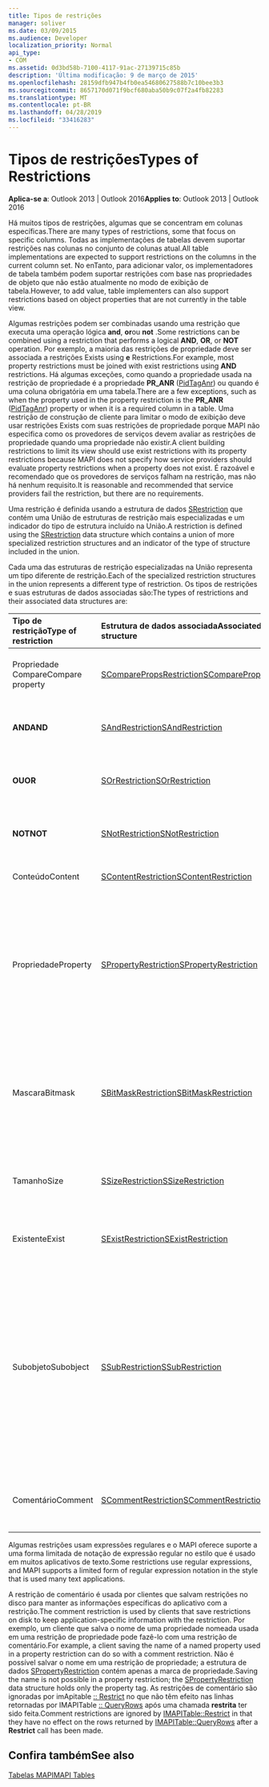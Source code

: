```yaml
---
title: Tipos de restrições
manager: soliver
ms.date: 03/09/2015
ms.audience: Developer
localization_priority: Normal
api_type:
- COM
ms.assetid: 0d3bd58b-7100-4117-91ac-27139715c85b
description: 'Última modificação: 9 de março de 2015'
ms.openlocfilehash: 28159dfb947b4fb0ea54680627588b7c10bee3b3
ms.sourcegitcommit: 8657170d071f9bcf680aba50b9c07f2a4fb82283
ms.translationtype: MT
ms.contentlocale: pt-BR
ms.lasthandoff: 04/28/2019
ms.locfileid: "33416283"
---
```

# <a name="types-of-restrictions"></a><span data-ttu-id="5a6e7-103">Tipos de restrições</span><span class="sxs-lookup"><span data-stu-id="5a6e7-103">Types of Restrictions</span></span>

  
  
<span data-ttu-id="5a6e7-104">**Aplica-se a**: Outlook 2013 | Outlook 2016</span><span class="sxs-lookup"><span data-stu-id="5a6e7-104">**Applies to**: Outlook 2013 | Outlook 2016</span></span> 
  
<span data-ttu-id="5a6e7-105">Há muitos tipos de restrições, algumas que se concentram em colunas específicas.</span><span class="sxs-lookup"><span data-stu-id="5a6e7-105">There are many types of restrictions, some that focus on specific columns.</span></span> <span data-ttu-id="5a6e7-106">Todas as implementações de tabelas devem suportar restrições nas colunas no conjunto de colunas atual.</span><span class="sxs-lookup"><span data-stu-id="5a6e7-106">All table implementations are expected to support restrictions on the columns in the current column set.</span></span> <span data-ttu-id="5a6e7-107">No enTanto, para adicionar valor, os implementadores de tabela também podem suportar restrições com base nas propriedades de objeto que não estão atualmente no modo de exibição de tabela.</span><span class="sxs-lookup"><span data-stu-id="5a6e7-107">However, to add value, table implementers can also support restrictions based on object properties that are not currently in the table view.</span></span>
  
<span data-ttu-id="5a6e7-108">Algumas restrições podem ser combinadas usando uma restrição que executa uma operação lógica **and**, **or**ou **not** .</span><span class="sxs-lookup"><span data-stu-id="5a6e7-108">Some restrictions can be combined using a restriction that performs a logical **AND**, **OR**, or **NOT** operation.</span></span> <span data-ttu-id="5a6e7-109">Por exemplo, a maioria das restrições de propriedade deve ser associada a restrições Exists using **e** Restrictions.</span><span class="sxs-lookup"><span data-stu-id="5a6e7-109">For example, most property restrictions must be joined with exist restrictions using **AND** restrictions.</span></span> <span data-ttu-id="5a6e7-110">Há algumas exceções, como quando a propriedade usada na restrição de propriedade é a propriedade **PR_ANR** ([PidTagAnr](pidtaganr-canonical-property.md)) ou quando é uma coluna obrigatória em uma tabela.</span><span class="sxs-lookup"><span data-stu-id="5a6e7-110">There are a few exceptions, such as when the property used in the property restriction is the **PR_ANR** ([PidTagAnr](pidtaganr-canonical-property.md)) property or when it is a required column in a table.</span></span> <span data-ttu-id="5a6e7-111">Uma restrição de construção de cliente para limitar o modo de exibição deve usar restrições Exists com suas restrições de propriedade porque MAPI não especifica como os provedores de serviços devem avaliar as restrições de propriedade quando uma propriedade não existir.</span><span class="sxs-lookup"><span data-stu-id="5a6e7-111">A client building restrictions to limit its view should use exist restrictions with its property restrictions because MAPI does not specify how service providers should evaluate property restrictions when a property does not exist.</span></span> <span data-ttu-id="5a6e7-112">É razoável e recomendado que os provedores de serviços falham na restrição, mas não há nenhum requisito.</span><span class="sxs-lookup"><span data-stu-id="5a6e7-112">It is reasonable and recommended that service providers fail the restriction, but there are no requirements.</span></span> 
  
<span data-ttu-id="5a6e7-113">Uma restrição é definida usando a estrutura de dados [SRestriction](srestriction.md) que contém uma União de estruturas de restrição mais especializadas e um indicador do tipo de estrutura incluído na União.</span><span class="sxs-lookup"><span data-stu-id="5a6e7-113">A restriction is defined using the [SRestriction](srestriction.md) data structure which contains a union of more specialized restriction structures and an indicator of the type of structure included in the union.</span></span> 
  
<span data-ttu-id="5a6e7-114">Cada uma das estruturas de restrição especializadas na União representa um tipo diferente de restrição.</span><span class="sxs-lookup"><span data-stu-id="5a6e7-114">Each of the specialized restriction structures in the union represents a different type of restriction.</span></span> <span data-ttu-id="5a6e7-115">Os tipos de restrições e suas estruturas de dados associadas são:</span><span class="sxs-lookup"><span data-stu-id="5a6e7-115">The types of restrictions and their associated data structures are:</span></span>
  
|<span data-ttu-id="5a6e7-116">**Tipo de restrição**</span><span class="sxs-lookup"><span data-stu-id="5a6e7-116">**Type of restriction**</span></span>|<span data-ttu-id="5a6e7-117">**Estrutura de dados associada**</span><span class="sxs-lookup"><span data-stu-id="5a6e7-117">**Associated data structure**</span></span>|<span data-ttu-id="5a6e7-118">**Descrição**</span><span class="sxs-lookup"><span data-stu-id="5a6e7-118">**Description**</span></span>|
|:-----|:-----|:-----|
|<span data-ttu-id="5a6e7-119">Propriedade Compare</span><span class="sxs-lookup"><span data-stu-id="5a6e7-119">Compare property</span></span>  <br/> |[<span data-ttu-id="5a6e7-120">SComparePropsRestriction</span><span class="sxs-lookup"><span data-stu-id="5a6e7-120">SComparePropsRestriction</span></span>](scomparepropsrestriction.md) <br/> |<span data-ttu-id="5a6e7-121">Compara duas propriedades do mesmo tipo.</span><span class="sxs-lookup"><span data-stu-id="5a6e7-121">Compares two properties of the same type.</span></span>  <br/> |
|<span data-ttu-id="5a6e7-122">**AND**</span><span class="sxs-lookup"><span data-stu-id="5a6e7-122">**AND**</span></span> <br/> |[<span data-ttu-id="5a6e7-123">SAndRestriction</span><span class="sxs-lookup"><span data-stu-id="5a6e7-123">SAndRestriction</span></span>](sandrestriction.md) <br/> |<span data-ttu-id="5a6e7-124">Executa uma operação **e** lógica em duas ou mais restrições.</span><span class="sxs-lookup"><span data-stu-id="5a6e7-124">Performs a logical **AND** operation on two or more restrictions.</span></span>  <br/> |
|<span data-ttu-id="5a6e7-125">**OU**</span><span class="sxs-lookup"><span data-stu-id="5a6e7-125">**OR**</span></span> <br/> |[<span data-ttu-id="5a6e7-126">SOrRestriction</span><span class="sxs-lookup"><span data-stu-id="5a6e7-126">SOrRestriction</span></span>](sorrestriction.md) <br/> |<span data-ttu-id="5a6e7-127">Executa uma operação lógica **ou** em duas ou mais restrições.</span><span class="sxs-lookup"><span data-stu-id="5a6e7-127">Performs a logical **OR** operation on two or more restrictions.</span></span>  <br/> |
|<span data-ttu-id="5a6e7-128">**NOT**</span><span class="sxs-lookup"><span data-stu-id="5a6e7-128">**NOT**</span></span> <br/> |[<span data-ttu-id="5a6e7-129">SNotRestriction</span><span class="sxs-lookup"><span data-stu-id="5a6e7-129">SNotRestriction</span></span>](snotrestriction.md) <br/> |<span data-ttu-id="5a6e7-130">Executa uma operação **não** lógica em duas ou mais restrições.</span><span class="sxs-lookup"><span data-stu-id="5a6e7-130">Performs a logical **NOT** operation on two or more restrictions.</span></span>  <br/> |
|<span data-ttu-id="5a6e7-131">Conteúdo</span><span class="sxs-lookup"><span data-stu-id="5a6e7-131">Content</span></span>  <br/> |[<span data-ttu-id="5a6e7-132">SContentRestriction</span><span class="sxs-lookup"><span data-stu-id="5a6e7-132">SContentRestriction</span></span>](scontentrestriction.md) <br/> |<span data-ttu-id="5a6e7-133">Localiza dados especificados.</span><span class="sxs-lookup"><span data-stu-id="5a6e7-133">Locates specified data.</span></span>  <br/> |
|<span data-ttu-id="5a6e7-134">Propriedade</span><span class="sxs-lookup"><span data-stu-id="5a6e7-134">Property</span></span>  <br/> |[<span data-ttu-id="5a6e7-135">SPropertyRestriction</span><span class="sxs-lookup"><span data-stu-id="5a6e7-135">SPropertyRestriction</span></span>](spropertyrestriction.md) <br/> |<span data-ttu-id="5a6e7-136">Especifica um determinado valor de propriedade como critérios de correspondência.</span><span class="sxs-lookup"><span data-stu-id="5a6e7-136">Specifies a particular property value as criteria for matching.</span></span> <span data-ttu-id="5a6e7-137">Pode ser usado, por exemplo, para pesquisar um determinado tipo de anexo.</span><span class="sxs-lookup"><span data-stu-id="5a6e7-137">Can be used, for example, to search for a particular type of attachment.</span></span>  <br/> |
|<span data-ttu-id="5a6e7-138">Mascara</span><span class="sxs-lookup"><span data-stu-id="5a6e7-138">Bitmask</span></span>  <br/> |[<span data-ttu-id="5a6e7-139">SBitMaskRestriction</span><span class="sxs-lookup"><span data-stu-id="5a6e7-139">SBitMaskRestriction</span></span>](sbitmaskrestriction.md) <br/> |<span data-ttu-id="5a6e7-140">Aplica um bitmask a uma propriedade PT_LONG, geralmente para determinar se determinados sinalizadores estão definidos.</span><span class="sxs-lookup"><span data-stu-id="5a6e7-140">Applies a bitmask to a PT_LONG property, typically to determine whether particular flags are set.</span></span>  <br/> |
|<span data-ttu-id="5a6e7-141">Tamanho</span><span class="sxs-lookup"><span data-stu-id="5a6e7-141">Size</span></span>  <br/> |[<span data-ttu-id="5a6e7-142">SSizeRestriction</span><span class="sxs-lookup"><span data-stu-id="5a6e7-142">SSizeRestriction</span></span>](ssizerestriction.md) <br/> |<span data-ttu-id="5a6e7-143">Testa o tamanho de uma propriedade usando operadores relacionais padrão.</span><span class="sxs-lookup"><span data-stu-id="5a6e7-143">Tests the size of a property using standard relational operators.</span></span>  <br/> |
|<span data-ttu-id="5a6e7-144">Existente</span><span class="sxs-lookup"><span data-stu-id="5a6e7-144">Exist</span></span>  <br/> |[<span data-ttu-id="5a6e7-145">SExistRestriction</span><span class="sxs-lookup"><span data-stu-id="5a6e7-145">SExistRestriction</span></span>](sexistrestriction.md) <br/> |<span data-ttu-id="5a6e7-146">Testa se um objeto tem um valor para uma propriedade.</span><span class="sxs-lookup"><span data-stu-id="5a6e7-146">Tests whether an object has a value for a property.</span></span>  <br/> |
|<span data-ttu-id="5a6e7-147">Subobjeto</span><span class="sxs-lookup"><span data-stu-id="5a6e7-147">Subobject</span></span>  <br/> |[<span data-ttu-id="5a6e7-148">SSubRestriction</span><span class="sxs-lookup"><span data-stu-id="5a6e7-148">SSubRestriction</span></span>](ssubrestriction.md) <br/> |<span data-ttu-id="5a6e7-149">Usada para pesquisar por subobjetos ou objetos que não podem ser acessados com um identificador de entrada, como destinatários e anexos.</span><span class="sxs-lookup"><span data-stu-id="5a6e7-149">Used for searching through subobjects, or objects that cannot be accessed with an entry identifier, such as recipients and attachments.</span></span> <span data-ttu-id="5a6e7-150">Pode ser usado, por exemplo, para procurar mensagens de um destinatário específico.</span><span class="sxs-lookup"><span data-stu-id="5a6e7-150">Can be used, for example, to look for messages for a particular recipient.</span></span>  <br/> |
|<span data-ttu-id="5a6e7-151">Comentário</span><span class="sxs-lookup"><span data-stu-id="5a6e7-151">Comment</span></span>  <br/> |[<span data-ttu-id="5a6e7-152">SCommentRestriction</span><span class="sxs-lookup"><span data-stu-id="5a6e7-152">SCommentRestriction</span></span>](scommentrestriction.md) <br/> |<span data-ttu-id="5a6e7-153">Associa um objeto com um conjunto de propriedades nomeadas.</span><span class="sxs-lookup"><span data-stu-id="5a6e7-153">Associates an object with a set of named properties.</span></span>  <br/> |
   
<span data-ttu-id="5a6e7-154">Algumas restrições usam expressões regulares e o MAPI oferece suporte a uma forma limitada de notação de expressão regular no estilo que é usado em muitos aplicativos de texto.</span><span class="sxs-lookup"><span data-stu-id="5a6e7-154">Some restrictions use regular expressions, and MAPI supports a limited form of regular expression notation in the style that is used many text applications.</span></span>
  
<span data-ttu-id="5a6e7-155">A restrição de comentário é usada por clientes que salvam restrições no disco para manter as informações específicas do aplicativo com a restrição.</span><span class="sxs-lookup"><span data-stu-id="5a6e7-155">The comment restriction is used by clients that save restrictions on disk to keep application-specific information with the restriction.</span></span> <span data-ttu-id="5a6e7-156">Por exemplo, um cliente que salva o nome de uma propriedade nomeada usada em uma restrição de propriedade pode fazê-lo com uma restrição de comentário.</span><span class="sxs-lookup"><span data-stu-id="5a6e7-156">For example, a client saving the name of a named property used in a property restriction can do so with a comment restriction.</span></span> <span data-ttu-id="5a6e7-157">Não é possível salvar o nome em uma restrição de propriedade; a estrutura de dados [SPropertyRestriction](spropertyrestriction.md) contém apenas a marca de propriedade.</span><span class="sxs-lookup"><span data-stu-id="5a6e7-157">Saving the name is not possible in a property restriction; the [SPropertyRestriction](spropertyrestriction.md) data structure holds only the property tag.</span></span> <span data-ttu-id="5a6e7-158">As restrições de comentário são ignoradas por imApitable [:: Restrict](imapitable-restrict.md) no que não têm efeito nas linhas retornadas por IMAPITable [:: QueryRows](imapitable-queryrows.md) após uma chamada **restrita** ter sido feita.</span><span class="sxs-lookup"><span data-stu-id="5a6e7-158">Comment restrictions are ignored by [IMAPITable::Restrict](imapitable-restrict.md) in that they have no effect on the rows returned by [IMAPITable::QueryRows](imapitable-queryrows.md) after a **Restrict** call has been made.</span></span> 
  
## <a name="see-also"></a><span data-ttu-id="5a6e7-159">Confira também</span><span class="sxs-lookup"><span data-stu-id="5a6e7-159">See also</span></span>



[<span data-ttu-id="5a6e7-160">Tabelas MAPI</span><span class="sxs-lookup"><span data-stu-id="5a6e7-160">MAPI Tables</span></span>](mapi-tables.md)

